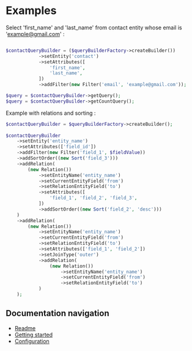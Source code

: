 Examples
============

Select 'first_name' and 'last_name' from contact entity whose email is 'example@gmail.com' :
```php

$contactQueryBuilder = ($queryBuilderFactory->createBuilder())
            ->setEntity('contact')
            ->setAttributes([
                'first_name',
                'last_name',
            ])
            ->addFilter(new Filter('email', 'example@gmail.com'));

$query = $contactQueryBuilder->getQuery();
$query = $contactQueryBuilder->getCountQuery();
```

Example with relations and sorting :
```php
$contactQueryBuilder = $queryBuilderFactory->createBuilder();
        
$contactQueryBuilder
    ->setEntity('entity_name')
    ->setAttributes(['field_id'])
    ->addFilter(new Filter('field_1', $fieldValue))
    ->addSortOrder((new Sort('field_3')))
    ->addRelation(
        (new Relation())
            ->setEntityName('entity_name')
            ->setCurrentEntityField('from')
            ->setRelationEntityField('to')
            ->setAttributes([
                'field_1', 'field_2', 'field_3',
            ])
            ->addSortOrder((new Sort('field_2', 'desc')))
    )
    ->addRelation(
        (new Relation())
            ->setEntityName('entity_name')
            ->setCurrentEntityField('from')
            ->setRelationEntityField('to')
            ->setAttributes(['field_1', 'field_2'])
            ->setJoinType('outer')
            ->addRelation(
                (new Relation())
                    ->setEntityName('entity_name')
                    ->setCurrentEntityField('from')
                    ->setRelationEntityField('to')
            )
    );
```

Documentation navigation
-------------

* [Readme](/src/README.md)
* [Getting started](/src/Resources/doc/index.md)
* [Configuration](/src/Resources/doc/configuration.md)
